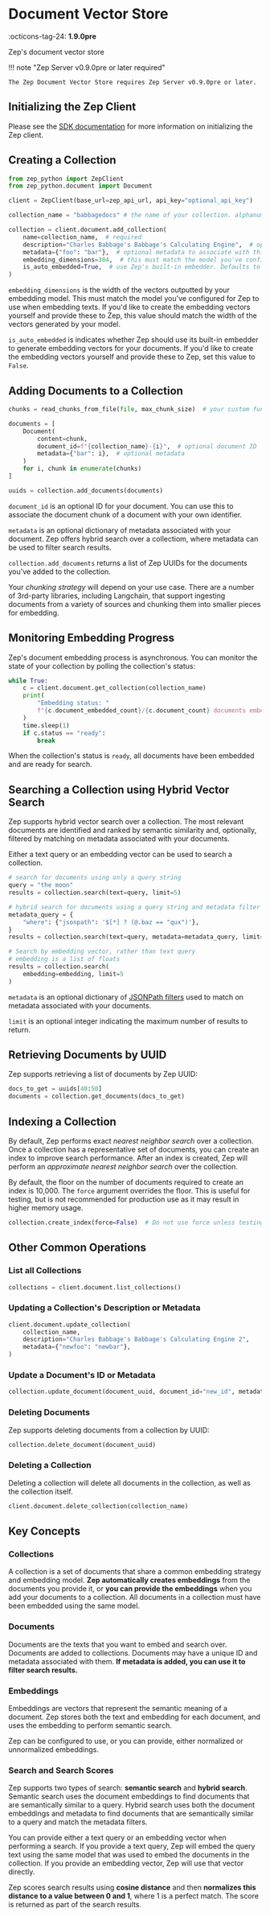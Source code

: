 # Document Vector Store
:octicons-tag-24: **1.9.0pre**




Zep's document vector store

!!! note "Zep Server v0.9.0pre or later required"
    
    The Zep Document Vector Store requires Zep Server v0.9.0pre or later.





## Initializing the Zep Client

Please see the [SDK documentation](/sdk) for more information on initializing the Zep client.

## Creating a Collection

```python
from zep_python import ZepClient
from zep_python.document import Document

client = ZepClient(base_url=zep_api_url, api_key="optional_api_key")

collection_name = "babbagedocs" # the name of your collection. alphanum values only

collection = client.document.add_collection(
    name=collection_name,  # required
    description="Charles Babbage's Babbage's Calculating Engine",  # optional
    metadata={"foo": "bar"},  # optional metadata to associate with this collection
    embedding_dimensions=384,  # this must match the model you've configured for 
    is_auto_embedded=True,  # use Zep's built-in embedder. Defaults to True
)
```

`embedding_dimensions` is the width of the vectors outputted by your embedding model. This must match the model you've configured for Zep to use when embedding texts. 
If you'd like to create the embedding vectors yourself and provide these to Zep, this value should match the width of the vectors generated by your model.

`is_auto_embedded` is indicates whether Zep should use its built-in embedder to generate embedding vectors for your documents. If you'd like to create the embedding vectors yourself and provide these to Zep, set this value to `False`.

## Adding Documents to a Collection

```python
chunks = read_chunks_from_file(file, max_chunk_size)  # your custom function to read chunks from a file

documents = [
    Document(
        content=chunk,
        document_id=f"{collection_name}-{i}",  # optional document ID
        metadata={"bar": i},  # optional metadata
    )
    for i, chunk in enumerate(chunks)
]

uuids = collection.add_documents(documents)
```

`document_id` is an optional ID for your document. You can use this to associate the document chunk of a document with
your own identifier.

`metadata` is an optional dictionary of metadata associated with your document. Zep offers hybrid search over a collectiom,
where metadata can be used to filter search results.

`collection.add_documents` returns a list of Zep UUIDs for the documents you've added to the collection.

Your _chunking strategy_ will depend on your use case. There are a number of 3rd-party libraries, including Langchain, 
that support ingesting documents from a variety of sources and chunking them into smaller pieces for embedding.

## Monitoring Embedding Progress
Zep's document embedding process is asynchronous. You can monitor the state of your collection by polling the collection's status:

```python
while True:
    c = client.document.get_collection(collection_name)
    print(
        "Embedding status: "
        f"{c.document_embedded_count}/{c.document_count} documents embedded"
    )
    time.sleep(1)
    if c.status == "ready":
        break
```

When the collection's status is `ready`, all documents have been embedded and are ready for search.

## Searching a Collection using Hybrid Vector Search

Zep supports hybrid vector search over a collection. The most relevant documents are identified and ranked by semantic similarity and, optionally, filtered by matching on metadata associated with your documents. 

Either a text query or an embedding vector can be used to search a collection.

```python
# search for documents using only a query string
query = "the moon"
results = collection.search(text=query, limit=5)

# hybrid search for documents using a query string and metadata filter
metadata_query = {
    "where": {"jsonpath": '$[*] ? (@.baz == "qux")'},
}
results = collection.search(text=query, metadata=metadata_query, limit=5)

# Search by embedding vector, rather than text query
# embedding is a list of floats
results = collection.search(
    embedding=embedding, limit=5
)
```

`metadata` is an optional dictionary of [JSONPath filters](https://www.ietf.org/archive/id/draft-goessner-dispatch-jsonpath-00.html) used to match on metadata associated with your documents.

`limit` is an optional integer indicating the maximum number of results to return.


## Retrieving Documents by UUID

Zep supports retrieving a list of documents by Zep UUID:

```python
docs_to_get = uuids[40:50]
documents = collection.get_documents(docs_to_get)
```

## Indexing a Collection

By default, Zep performs exact _nearest neighbor search_ over a collection. Once a collection has a representative set of documents,
you can create an index to improve search performance. After an index is created, Zep will perform an _approximate nearest neighbor search_ over the collection.

By default, the floor on the number of documents required to create an index is 10,000. The `force` argument overrides the floor. This is useful for testing, but is
not recommended for production use as it may result in higher memory usage.

```python
collection.create_index(force=False)  # Do not use force unless testing!
```

## Other Common Operations

### List all Collections

```python
collections = client.document.list_collections()
```

### Updating a Collection's Description or Metadata

```python
client.document.update_collection(
    collection_name,
    description="Charles Babbage's Babbage's Calculating Engine 2",
    metadata={"newfoo": "newbar"},
)
```

### Update a Document's ID or Metadata

```python
collection.update_document(document_uuid, document_id="new_id", metadata={"foo": "bar"})
```

### Deleting Documents

Zep supports deleting documents from a collection by UUID:

```python
collection.delete_document(document_uuid)
```

### Deleting a Collection

Deleting a collection will delete all documents in the collection, as well as the collection itself.

```python
client.document.delete_collection(collection_name)
```


## Key Concepts

### Collections

A collection is a set of documents that share a common embedding strategy and embedding model. **Zep automatically creates embeddings** from the documents you provide it, or **you can provide the embeddings** when you add your documents to a collection. All documents in a collection must have been embedded using the same model.

### Documents

Documents are the texts that you want to embed and search over. Documents are added to collections. Documents may have a unique ID and metadata associated with them. **If metadata is added, you can use it to filter search results.**

### Embeddings

Embeddings are vectors that represent the semantic meaning of a document. Zep stores both the text and embedding for each document, and uses the embedding to perform semantic search.

Zep can be configured to use, or you can provide, either normalized or unnormalized embeddings.

### Search and Search Scores

Zep supports two types of search: **semantic search** and **hybrid search**. Semantic search uses the document embeddings to find documents that are semantically similar to a query. Hybrid search uses both the document embeddings and metadata to find documents that are semantically similar to a query and match the metadata filters.

You can provide either a text query or an embedding vector when performing a search. If you provide a text query, Zep will embed the query text using the same model that was used to embed the documents in the collection. If you provide an embedding vector, Zep will use that vector directly.

Zep scores search results using **cosine distance** and then **normalizes this distance to a value between 0 and 1**, where 1 is a perfect match. The score is returned as part of the search results.